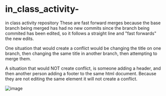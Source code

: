 # in_class_activity-
in class activity repository 
These are fast forward merges because the base branch being merged has had no new commits since the branch being commited has been edited, so it follows a straight line and "fast forwards" the new edits. 

One situation that would create a conflict would be changing the title on one branch, then changing the same title in another branch, then attempting to merge them. 

A situation that would NOT create conflict, is someone adding a header, and then another person adding a footer to the same html document. Because they are not editing the same element it will not create a conflict.

![image](https://github.com/user-attachments/assets/a888b6ea-6033-4e38-afbd-3ec66518154c)
